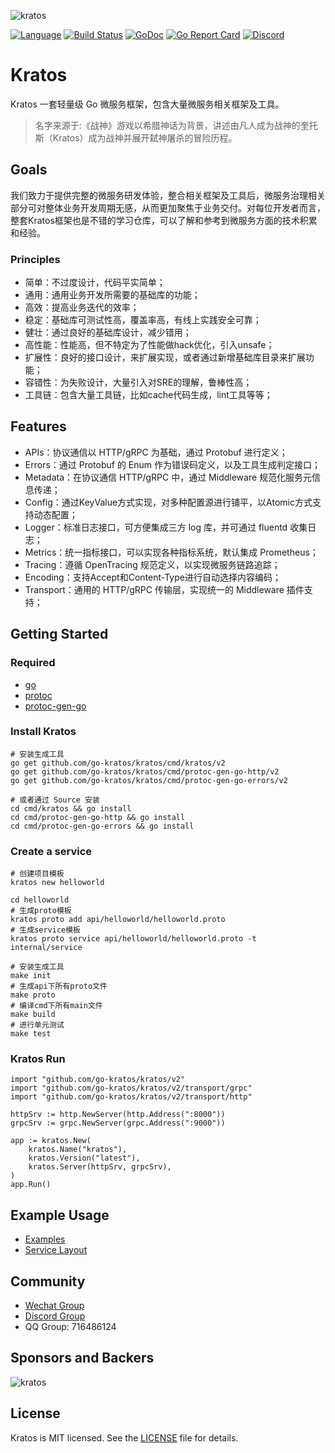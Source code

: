 ![kratos](docs/images/kratos.png)

[![Language](https://img.shields.io/badge/Language-Go-blue.svg)](https://golang.org/)
[![Build Status](https://github.com/go-kratos/kratos/workflows/Go/badge.svg)](https://github.com/go-kratos/kratos/actions)
[![GoDoc](https://pkg.go.dev/badge/github.com/go-kratos/kratos/v2)](https://pkg.go.dev/github.com/go-kratos/kratos/v2)
[![Go Report Card](https://goreportcard.com/badge/github.com/go-kratos/kratos/v2)](https://goreportcard.com/report/github.com/go-kratos/kratos/v2)
[![Discord](https://img.shields.io/discord/766619759214854164?label=chat&logo=discord)](https://discord.gg/BWzJsUJ)

# Kratos

Kratos 一套轻量级 Go 微服务框架，包含大量微服务相关框架及工具。  

> 名字来源于:《战神》游戏以希腊神话为背景，讲述由凡人成为战神的奎托斯（Kratos）成为战神并展开弑神屠杀的冒险历程。

## Goals

我们致力于提供完整的微服务研发体验，整合相关框架及工具后，微服务治理相关部分可对整体业务开发周期无感，从而更加聚焦于业务交付。对每位开发者而言，整套Kratos框架也是不错的学习仓库，可以了解和参考到微服务方面的技术积累和经验。

### Principles

* 简单：不过度设计，代码平实简单；
* 通用：通用业务开发所需要的基础库的功能；
* 高效：提高业务迭代的效率；
* 稳定：基础库可测试性高，覆盖率高，有线上实践安全可靠；
* 健壮：通过良好的基础库设计，减少错用；
* 高性能：性能高，但不特定为了性能做hack优化，引入unsafe；
* 扩展性：良好的接口设计，来扩展实现，或者通过新增基础库目录来扩展功能；
* 容错性：为失败设计，大量引入对SRE的理解，鲁棒性高；
* 工具链：包含大量工具链，比如cache代码生成，lint工具等等；

## Features
* APIs：协议通信以 HTTP/gRPC 为基础，通过 Protobuf 进行定义；
* Errors：通过 Protobuf 的 Enum 作为错误码定义，以及工具生成判定接口；
* Metadata：在协议通信 HTTP/gRPC 中，通过 Middleware 规范化服务元信息传递；
* Config：通过KeyValue方式实现，对多种配置源进行铺平，以Atomic方式支持动态配置；
* Logger：标准日志接口，可方便集成三方 log 库，并可通过 fluentd 收集日志；
* Metrics：统一指标接口，可以实现各种指标系统，默认集成 Prometheus；
* Tracing：遵循 OpenTracing 规范定义，以实现微服务链路追踪；
* Encoding：支持Accept和Content-Type进行自动选择内容编码；
* Transport：通用的 HTTP/gRPC 传输层，实现统一的 Middleware 插件支持；

## Getting Started
### Required
- [go](https://golang.org/dl/)
- [protoc](https://github.com/protocolbuffers/protobuf)
- [protoc-gen-go](https://github.com/protocolbuffers/protobuf-go)

### Install Kratos
```
# 安装生成工具
go get github.com/go-kratos/kratos/cmd/kratos/v2
go get github.com/go-kratos/kratos/cmd/protoc-gen-go-http/v2
go get github.com/go-kratos/kratos/cmd/protoc-gen-go-errors/v2

# 或者通过 Source 安装
cd cmd/kratos && go install
cd cmd/protoc-gen-go-http && go install
cd cmd/protoc-gen-go-errors && go install
```
### Create a service
```
# 创建项目模板
kratos new helloworld

cd helloworld
# 生成proto模板
kratos proto add api/helloworld/helloworld.proto
# 生成service模板
kratos proto service api/helloworld/helloworld.proto -t internal/service

# 安装生成工具
make init
# 生成api下所有proto文件
make proto
# 编译cmd下所有main文件
make build
# 进行单元测试
make test
```

### Kratos Run
```
import "github.com/go-kratos/kratos/v2"
import "github.com/go-kratos/kratos/v2/transport/grpc"
import "github.com/go-kratos/kratos/v2/transport/http"

httpSrv := http.NewServer(http.Address(":8000"))
grpcSrv := grpc.NewServer(grpc.Address(":9000"))

app := kratos.New(
    kratos.Name("kratos"),
    kratos.Version("latest"),
    kratos.Server(httpSrv, grpcSrv),
)
app.Run()
```

## Example Usage

* [Examples](https://github.com/go-kratos/examples)
* [Service Layout](https://github.com/go-kratos/kratos-layout)

## Community
* [Wechat Group](https://github.com/go-kratos/kratos/issues/682)
* [Discord Group](https://discord.gg/BWzJsUJ)
* QQ Group: 716486124

## Sponsors and Backers

![kratos](docs/images/alipay.png)

## License
Kratos is MIT licensed. See the [LICENSE](./LICENSE) file for details.
